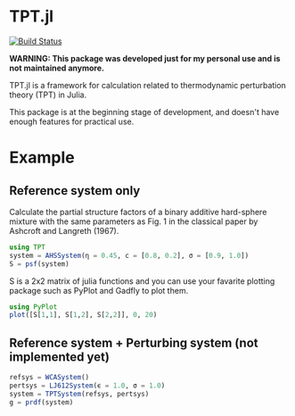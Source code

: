 # TPT.jl

[![Build Status](https://travis-ci.com/hasundue/TPT.jl.svg?token=Bc5JTjkpgq1XmP3wKNoJ&branch=master)](https://travis-ci.com/hasundue/TPT.jl)

**WARNING: This package was developed just for my personal use and is not maintained anymore.**

TPT.jl is a framework for calculation related to thermodynamic perturbation theory (TPT) in Julia.

This package is at the beginning stage of development, and doesn't have enough features for practical use.

# Example

## Reference system only

Calculate the partial structure factors of a binary additive hard-sphere mixture with the same parameters as Fig. 1 in the classical paper by Ashcroft and Langreth (1967).

```julia
using TPT
system = AHSSystem(η = 0.45, c = [0.8, 0.2], σ = [0.9, 1.0])
S = psf(system)
```

S is a 2x2 matrix of julia functions and you can use your favarite plotting package such as PyPlot and Gadfly to plot them.

```julia
using PyPlot
plot([S[1,1], S[1,2], S[2,2]], 0, 20)
```

## Reference system + Perturbing system (not implemented yet)

```julia
refsys = WCASystem()
pertsys = LJ612System(ϵ = 1.0, σ = 1.0)
system = TPTSystem(refsys, pertsys)
g = prdf(system)
```
